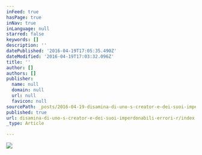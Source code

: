 ```yaml
---
inFeed: true
hasPage: true
inNav: true
inLanguage: null
starred: false
keywords: []
description: ''
datePublished: '2016-04-19T17:05:35.490Z'
dateModified: '2016-04-19T17:03:32.096Z'
title: ''
author: []
authors: []
publisher:
  name: null
  domain: null
  url: null
  favicon: null
sourcePath: _posts/2016-04-19-disamina-di-uno-s-creator-e-dei-suoi-imperdonabili-errori-r.md
published: true
url: disamina-di-uno-s-creator-e-dei-suoi-imperdonabili-errori-r/index.html
_type: Article

---
```

![](https://the-grid-user-content.s3-us-west-2.amazonaws.com/fdf2e19d-f6cd-4c43-a103-d6109601bd67.png)
